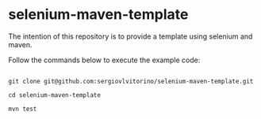 # selenium-maven-template

The intention of this repository is to provide a template using selenium and maven.

Follow the commands below to execute the example code:


<code>
git clone git@github.com:sergiovlvitorino/selenium-maven-template.git
</code>

<code>
cd selenium-maven-template
</code>

<code>
mvn test
</code>

